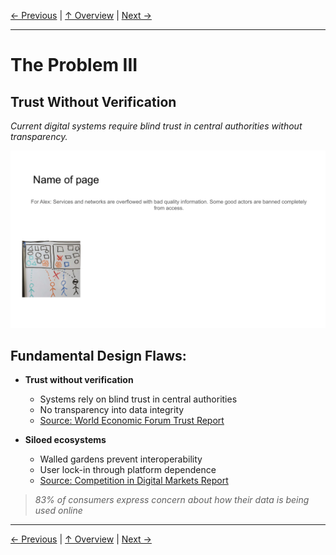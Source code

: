[← Previous](slide03.md) | [↑ Overview](../README.md) | [Next →](slide05.md)

---

# The Problem III

## Trust Without Verification

*Current digital systems require blind trust in central authorities without transparency.*

![The Problem III](../images/slide4.png)


## Fundamental Design Flaws:

- **Trust without verification**
  - Systems rely on blind trust in central authorities
  - No transparency into data integrity
  - [Source: World Economic Forum Trust Report](https://www.weforum.org/reports/digital-trust-insight-report/)

- **Siloed ecosystems**
  - Walled gardens prevent interoperability
  - User lock-in through platform dependence
  - [Source: Competition in Digital Markets Report](https://judiciary.house.gov/uploadedfiles/competition_in_digital_markets.pdf)

> *83% of consumers express concern about how their data is being used online*



---

[← Previous](slide03.md) | [↑ Overview](../README.md) | [Next →](slide05.md)

